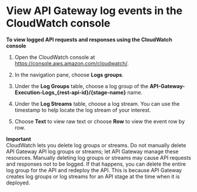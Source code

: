 # View API Gateway log events in the CloudWatch console<a name="view-cloudwatch-log-events-in-cloudwatch-console"></a>

**To view logged API requests and responses using the CloudWatch console**

1. Open the CloudWatch console at [https://console\.aws\.amazon\.com/cloudwatch/](https://console.aws.amazon.com/cloudwatch/)\.

1. In the navigation pane, choose **Logs groups**\.

1. Under the **Log Groups** table, choose a log group of the **API\-Gateway\-Execution\-Logs\_\{rest\-api\-id\}/\{stage\-name\}** name\. 

1.  Under the **Log Streams** table, choose a log stream\. You can use the timestamp to help locate the log stream of your interest\. 

1. Choose **Text** to view raw text or choose **Row** to view the event row by row\.

**Important**  
 CloudWatch lets you delete log groups or streams\. Do not manually delete API Gateway API log groups or streams; let API Gateway manage these resources\. Manually deleting log groups or streams may cause API requests and responses not to be logged\. If that happens, you can delete the entire log group for the API and redeploy the API\. This is because API Gateway creates log groups or log streams for an API stage at the time when it is deployed\. 